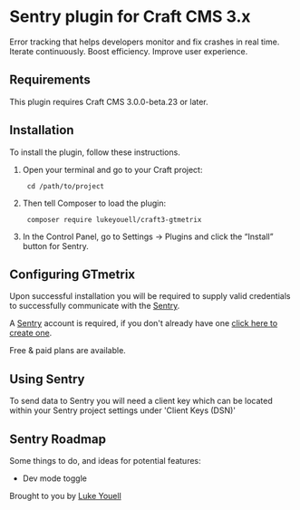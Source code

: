 # Sentry plugin for Craft CMS 3.x

Error tracking that helps developers monitor and fix crashes in real time. Iterate continuously. Boost efficiency. Improve user experience.

## Requirements

This plugin requires Craft CMS 3.0.0-beta.23 or later.

## Installation

To install the plugin, follow these instructions.

1. Open your terminal and go to your Craft project:

        cd /path/to/project

2. Then tell Composer to load the plugin:

        composer require lukeyouell/craft3-gtmetrix

3. In the Control Panel, go to Settings → Plugins and click the “Install” button for Sentry.

## Configuring GTmetrix

Upon successful installation you will be required to supply valid credentials to successfully communicate with the [Sentry](https://sentry.io).

A [Sentry](https://sentry.io) account is required, if you don't already have one [click here to create one](https://sentry.io/signup).

Free & paid plans are available.

## Using Sentry

To send data to Sentry you will need a client key which can be located within your Sentry project settings under 'Client Keys (DSN)'

## Sentry Roadmap

Some things to do, and ideas for potential features:

- Dev mode toggle

Brought to you by [Luke Youell](https://github.com/lukeyouell)
